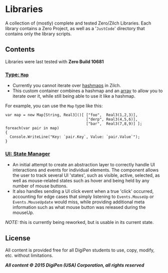 # Libraries

A collection of (mostly) complete and tested Zero/Zilch Libraries. Each library contains a Zero Project, as well as a '`JustCode`' directory that contains only the library scripts.

## Contents

Libraries were last tested with **Zero Build 10681**

### <a href=https://github.com/JohannesMP/Zilch-Snippets-and-Libraries/tree/master/Libraries/TYPE_Map>Type: `Map`</a>

- Currently you cannot iterate over <a href=http://zero.digipen.edu/Zilch/ZilchTypes/HashMap.html>hashmaps</a> in Zilch.
- This custom container combines a hashmap and an <a href=http://zero.digipen.edu/Zilch/ZilchTypes/Array.html>array</a> to allow you to iterate over it, while still being able to use it like a hashmap.

For example, you can use the `Map` type like this:

    var map = new Map[String, Real3]()[ ["foo",  Real3(1,2,3)],
                                        ["derp", Real3(4,5,6)],
                                        ["bar",  Real3(7,8,9)] ];
    foreach(var pair in map)
    {
      Console.WriteLine("Key: `pair.Key`, Value: `pair.Value`");
    }

### <a href=https://github.com/JohannesMP/Zilch-Snippets-and-Libraries/tree/master/Libraries/UI_StateManager>UI: State Manager</a>

- An initial attempt to create an abstraction layer to correctly handle UI interactions and events for individual elements. The component allows the user to track several UI 'states', such as visible, active, selected, as well as mouse-related states such as hover and being held by any number of mouse buttons.
- It also handles sending a UI click event when a true 'click' occurred, accounting for edge cases that simply listening to `Events.MouseUp` or `Events.MouseUpdate` would miss, while providing additional meta information such as what mouse button was released during the mouseUp.

*NOTE:* this is currently being reworked, but is usable in its current state.

## License

All content is provided free for all DigiPen students to use, copy, modify, etc. without limitations.

***All content © 2015 DigiPen (USA) Corporation, all rights reserved***

